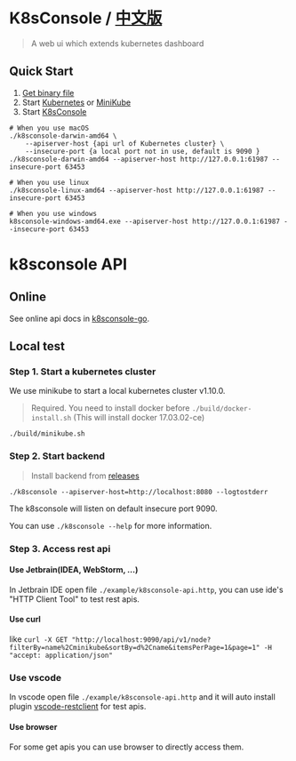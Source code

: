 # K8sConsole / [中文版](./README_cn.md)
> A web ui which extends kubernetes dashboard

## Quick Start
1. [Get binary file](https://github.com/wzt3309/k8sconsole/releases)
2. Start [Kubernetes](https://github.com/kubernetes/kubernetes) or [MiniKube](https://github.com/kubernetes/minikube)
3. Start [K8sConsole](https://github.com/hbulpf/k8sconsole)

```
# When you use macOS
./k8sconsole-darwin-amd64 \
	--apiserver-host {api url of Kubernetes cluster} \
	--insecure-port {a local port not in use, default is 9090 }
./k8sconsole-darwin-amd64 --apiserver-host http://127.0.0.1:61987 --insecure-port 63453

# When you use linux
./k8sconsole-linux-amd64 --apiserver-host http://127.0.0.1:61987 --insecure-port 63453

# When you use windows
k8sconsole-windows-amd64.exe --apiserver-host http://127.0.0.1:61987 --insecure-port 63453
```

# k8sconsole API
## Online
See online api docs in [k8sconsole-go](https://app.swaggerhub.com/apis/ztwang/k8sconsole-go/0.0.1).

## Local test
### Step 1. Start a kubernetes cluster
We use minikube to start a local kubernetes cluster v1.10.0.
> Required. You need to install docker before `./build/docker-install.sh` (This will install docker 17.03.02-ce)

`./build/minikube.sh`

### Step 2. Start backend
> Install backend from [releases](https://github.com/wzt3309/k8sconsole/releases)

`./k8sconsole --apiserver-host=http://localhost:8080 --logtostderr`

The k8sconsole will listen on default insecure port 9090.

You can use `./k8sconsole --help` for more information.

### Step 3. Access rest api
#### Use Jetbrain(IDEA, WebStorm, ...)
In Jetbrain IDE open file `./example/k8sconsole-api.http`, you can use ide's "HTTP Client Tool"
to test rest apis.

#### Use curl
like `curl -X GET "http://localhost:9090/api/v1/node?filterBy=name%2Cminikube&sortBy=d%2Cname&itemsPerPage=1&page=1" -H "accept: application/json"`

### Use vscode
In vscode open file `./example/k8sconsole-api.http` and it will auto install plugin [vscode-restclient](https://github.com/Huachao/vscode-restclient)
for test apis.

#### Use browser
For some get apis you can use browser to directly access them.
